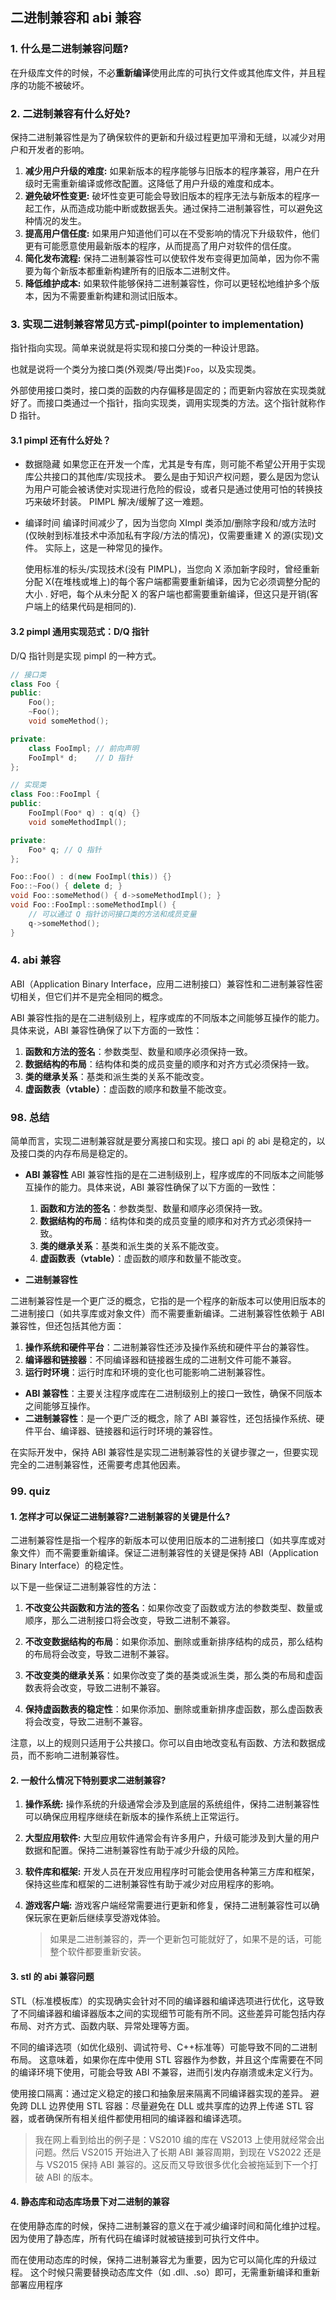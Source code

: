 ## 二进制兼容和 abi 兼容

### 1. 什么是二进制兼容问题?

在升级库文件的时候，不必**重新编译**使用此库的可执行文件或其他库文件，并且程序的功能不被破坏。

### 2. 二进制兼容有什么好处?

保持二进制兼容性是为了确保软件的更新和升级过程更加平滑和无缝，以减少对用户和开发者的影响。

1. **减少用户升级的难度:** 如果新版本的程序能够与旧版本的程序兼容，用户在升级时无需重新编译或修改配置。这降低了用户升级的难度和成本。
2. **避免破坏性变更:** 破坏性变更可能会导致旧版本的程序无法与新版本的程序一起工作，从而造成功能中断或数据丢失。通过保持二进制兼容性，可以避免这种情况的发生。
3. **提高用户信任度:** 如果用户知道他们可以在不受影响的情况下升级软件，他们更有可能愿意使用最新版本的程序，从而提高了用户对软件的信任度。
4. **简化发布流程:** 保持二进制兼容性可以使软件发布变得更加简单，因为你不需要为每个新版本都重新构建所有的旧版本二进制文件。
5. **降低维护成本:** 如果软件能够保持二进制兼容性，你可以更轻松地维护多个版本，因为不需要重新构建和测试旧版本。

### 3. 实现二进制兼容常见方式-pimpl(pointer to implementation)

指针指向实现。简单来说就是将实现和接口分类的一种设计思路。

也就是说将一个类分为接口类(外观类/导出类)`Foo`，以及实现类。

外部使用接口类时，接口类的函数的内存偏移是固定的；而更新内容放在实现类就好了。而接口类通过一个指针，指向实现类，调用实现类的方法。这个指针就称作 D 指针。

#### 3.1 pimpl 还有什么好处？

- 数据隐藏
  如果您正在开发一个库，尤其是专有库，则可能不希望公开用于实现库公共接口的其他库/实现技术。 要么是由于知识产权问题，要么是因为您认为用户可能会被诱使对实现进行危险的假设，或者只是通过使用可怕的转换技巧来破坏封装。 PIMPL 解决/缓解了这一难题。

- 编译时间
  编译时间减少了，因为当您向 XImpl 类添加/删除字段和/或方法时(仅映射到标准技术中添加私有字段/方法的情况)，仅需要重建 X 的源(实现)文件。 实际上，这是一种常见的操作。

  使用标准的标头/实现技术(没有 PIMPL)，当您向 X 添加新字段时，曾经重新分配 X(在堆栈或堆上)的每个客户端都需要重新编译，因为它必须调整分配的大小 . 好吧，每个从未分配 X 的客户端也都需要重新编译，但这只是开销(客户端上的结果代码是相同的).

#### 3.2 pimpl 通用实现范式：D/Q 指针

D/Q 指针则是实现 pimpl 的一种方式。

```c++
// 接口类
class Foo {
public:
    Foo();
    ~Foo();
    void someMethod();

private:
    class FooImpl; // 前向声明
    FooImpl* d;    // D 指针
};

// 实现类
class Foo::FooImpl {
public:
    FooImpl(Foo* q) : q(q) {}
    void someMethodImpl();

private:
    Foo* q; // Q 指针
};

Foo::Foo() : d(new FooImpl(this)) {}
Foo::~Foo() { delete d; }
void Foo::someMethod() { d->someMethodImpl(); }
void Foo::FooImpl::someMethodImpl() {
    // 可以通过 Q 指针访问接口类的方法和成员变量
    q->someMethod();
}
```

### 4. abi 兼容

ABI（Application Binary Interface，应用二进制接口）兼容性和二进制兼容性密切相关，但它们并不是完全相同的概念。

ABI 兼容性指的是在二进制级别上，程序或库的不同版本之间能够互操作的能力。具体来说，ABI 兼容性确保了以下方面的一致性：

1. **函数和方法的签名**：参数类型、数量和顺序必须保持一致。
2. **数据结构的布局**：结构体和类的成员变量的顺序和对齐方式必须保持一致。
3. **类的继承关系**：基类和派生类的关系不能改变。
4. **虚函数表（vtable）**：虚函数的顺序和数量不能改变。

### 98. 总结

简单而言，实现二进制兼容就是要分离接口和实现。接口 api 的 abi 是稳定的，以及接口类的内存布局是稳定的。

- **ABI 兼容性**
  ABI 兼容性指的是在二进制级别上，程序或库的不同版本之间能够互操作的能力。具体来说，ABI 兼容性确保了以下方面的一致性：

  1. **函数和方法的签名**：参数类型、数量和顺序必须保持一致。
  2. **数据结构的布局**：结构体和类的成员变量的顺序和对齐方式必须保持一致。
  3. **类的继承关系**：基类和派生类的关系不能改变。
  4. **虚函数表（vtable）**：虚函数的顺序和数量不能改变。

- **二进制兼容性**

二进制兼容性是一个更广泛的概念，它指的是一个程序的新版本可以使用旧版本的二进制接口（如共享库或对象文件）而不需要重新编译。二进制兼容性依赖于 ABI 兼容性，但还包括其他方面：

1. **操作系统和硬件平台**：二进制兼容性还涉及操作系统和硬件平台的兼容性。
2. **编译器和链接器**：不同编译器和链接器生成的二进制文件可能不兼容。
3. **运行时环境**：运行时库和环境的变化也可能影响二进制兼容性。

- **ABI 兼容性**：主要关注程序或库在二进制级别上的接口一致性，确保不同版本之间能够互操作。
- **二进制兼容性**：是一个更广泛的概念，除了 ABI 兼容性，还包括操作系统、硬件平台、编译器、链接器和运行时环境的兼容性。

在实际开发中，保持 ABI 兼容性是实现二进制兼容性的关键步骤之一，但要实现完全的二进制兼容性，还需要考虑其他因素。

### 99. quiz

#### 1. 怎样才可以保证二进制兼容?二进制兼容的关键是什么?

二进制兼容性是指一个程序的新版本可以使用旧版本的二进制接口（如共享库或对象文件）而不需要重新编译。保证二进制兼容性的关键是保持 ABI（Application Binary Interface）的稳定性。

以下是一些保证二进制兼容性的方法：

1. **不改变公共函数和方法的签名**：如果你改变了函数或方法的参数类型、数量或顺序，那么二进制接口将会改变，导致二进制不兼容。

2. **不改变数据结构的布局**：如果你添加、删除或重新排序结构的成员，那么结构的布局将会改变，导致二进制不兼容。

3. **不改变类的继承关系**：如果你改变了类的基类或派生类，那么类的布局和虚函数表将会改变，导致二进制不兼容。

4. **保持虚函数表的稳定性**：如果你添加、删除或重新排序虚函数，那么虚函数表将会改变，导致二进制不兼容。

注意，以上的规则只适用于公共接口。你可以自由地改变私有函数、方法和数据成员，而不影响二进制兼容性。

#### 2. 一般什么情况下特别要求二进制兼容?

1. **操作系统:** 操作系统的升级通常会涉及到底层的系统组件，保持二进制兼容性可以确保应用程序继续在新版本的操作系统上正常运行。

2. **大型应用软件:** 大型应用软件通常会有许多用户，升级可能涉及到大量的用户数据和配置。保持二进制兼容性有助于减少升级的风险。

3. **软件库和框架:** 开发人员在开发应用程序时可能会使用各种第三方库和框架，保持这些库和框架的二进制兼容性有助于减少对应用程序的影响。

4. **游戏客户端:** 游戏客户端经常需要进行更新和修复，保持二进制兼容性可以确保玩家在更新后继续享受游戏体验。
   > 如果是二进制兼容的，弄一个更新包可能就好了，如果不是的话，可能整个软件都要重新安装。

#### 3. stl 的 abi 兼容问题

STL（标准模板库）的实现确实会针对不同的编译器和编译选项进行优化，这导致了不同编译器和编译器版本之间的实现细节可能有所不同。这些差异可能包括内存布局、对齐方式、函数内联、异常处理等方面。

不同的编译选项（如优化级别、调试符号、C++标准等）可能导致不同的二进制布局。
这意味着，如果你在库中使用 STL 容器作为参数，并且这个库需要在不同的编译环境下使用，可能会导致 ABI 不兼容，进而引发内存崩溃或未定义行为。

使用接口隔离：通过定义稳定的接口和抽象层来隔离不同编译器实现的差异。
避免跨 DLL 边界使用 STL 容器：尽量避免在 DLL 或共享库的边界上传递 STL 容器，或者确保所有相关组件都使用相同的编译器和编译选项。

> 我在网上看到给出的例子是：VS2010 编的库在 VS2013 上使用就经常会出问题。然后 VS2015 开始进入了长期 ABI 兼容周期，到现在 VS2022 还是与 VS2015 保持 ABI 兼容的。这反而又导致很多优化会被拖延到下一个打破 ABI 的版本。

#### 4. 静态库和动态库场景下对二进制的兼容

在使用静态库的时候，保持二进制兼容的意义在于减少编译时间和简化维护过程。
因为使用了静态库，所有代码在编译时就被链接到可执行文件中。

而在使用动态库的时候，保持二进制兼容尤为重要，因为它可以简化库的升级过程。
这个时候只需要替换动态库文件（如 .dll、.so）即可，无需重新编译和重新部署应用程序

